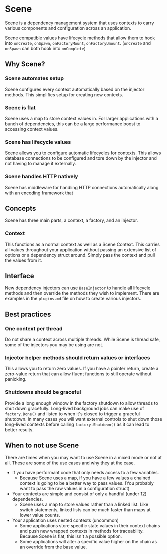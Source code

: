 # Scene
Scene is a dependency management system that uses contexts to carry various components and configuration across an application.

Scene compatible values have lifecycle methods that allow them to hook into `onCreate`, `onSpawn`, `onFactoryMount`, `onFactoryUmount`. (`onCreate` and `onSpawn` can both hook into `onComplete`)

## Why Scene?
### Scene automates setup
Scene configures every context automatically based on the injector methods. This simplifies setup for creating new contexts.

### Scene is flat
Scene uses a map to store context values in. For larger applications with a bunch of dependencies, this can be a large performance boost to accessing context values.

### Scene has lifecycle values
Scene allows you to configure automatic lifecycles for contexts. This allows database connections to be configured and tore down by the injector and not having to manage it externally.

### Scene handles HTTP natively
Scene has middleware for handling HTTP connections automatically along with an encoding framework that 

## Concepts
Scene has three main parts, a context, a factory, and an injector.

### Context
This functions as a normal context as well as a Scene Context. This carries all values throughout your application without passing an extensive list of options or a dependency struct around. Simply pass the context and pull the values from it.

## Interface
New dependency injectors can use `BaseInjector` to handle all lifecycle methods and then override the methods they wish to implement. There are examples in the `plugins.md` file on how to create various injectors.

## Best practices
### One context per thread
Do not share a context across multiple threads. While Scene is thread safe, some of the injectors you may be using are not.
### Injector helper methods should return values or  interfaces
This allows you to return zero values. If you have a pointer return, create a zero-value return that can allow fluent functions to still operate without panicking.
### Shutdowns should be graceful
Provide a long enough window in the factory shutdown to allow threads to shut down gracefully. Long-lived background jobs can make use of `factory.Done()` and listen to when it's closed to trigger a graceful shutdown. In many cases you will want external controls to shut down those long-lived contexts before calling `factory.Shutdown()` as it can lead to better results.
## When to not use Scene
There are times when you may want to use Scene in a mixed mode or not at all. These are some of the use cases and why they at the case.

- If you have performant code that only needs access to a few variables.
  - Because Scene uses a map, if you have a few values a chained context is going to be a better way to pass values. (You probably want to pass the raw values in a configuration struct)
- Your contexts are simple and consist of only a handful (under 12) dependencies.
  - Scene uses a map to store values rather than a linked list. Like switch statements, linked lists can be much faster than maps at lower value counts.
- Your application uses nested contexts (uncommon)
  - Some applications store specific state values in their context chains and push new wrapped contexts in methods for traceability. Because Scene is flat, this isn't a possible option. 
  - Some applications will alter a specific value higher on the chain as an override from the base value.